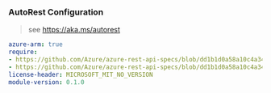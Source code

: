 ### AutoRest Configuration

> see https://aka.ms/autorest

``` yaml
azure-arm: true
require:
- https://github.com/Azure/azure-rest-api-specs/blob/dd1b1d0a58a10c4a34f55231c7035c80dd09b746/specification/edgezones/resource-manager/readme.md
- https://github.com/Azure/azure-rest-api-specs/blob/dd1b1d0a58a10c4a34f55231c7035c80dd09b746/specification/edgezones/resource-manager/readme.go.md
license-header: MICROSOFT_MIT_NO_VERSION
module-version: 0.1.0

```